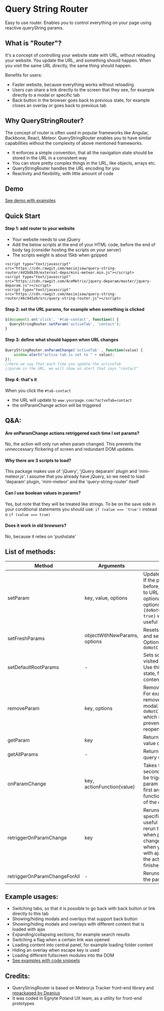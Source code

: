 # Query String Router
Easy to use router. Enables you to control everything on your page using reactive queryString params. 

## What is "Router"?
It's a concept of controlling your website state with URL, without reloading your website. You update the URL, and something should happen. When you visit the same URL directly, the same thing should happen. 

Benefits for users:
- Faster website, because everything works without reloading
- Users can share a link directly to the screen that they see, for example directly to a modal or specific tab
- Back button in the browser goes back to previous state, for example closes an overlay or goes back to previous tab

## Why QueryStringRouter?
The concept of router is often used in popular frameworks like Angular, Backbone, React, Meteor. QueryStringRouter enables you to have similar capabilities without the complexity of above mentioned frameworks. 
- It enforces a simple convention, that all the navigation state should be stored in the URL in a consistent way
- You can store pretty complex things in the URL, like objects, arrays etc. 
- QueryStringRouter handles the URL encoding for you
- Reactivity and flexibility, with little amount of code

## Demo
[See demo with examples](http://querystringrouter-demo.webflow.io/)

## Quick Start

#### Step 1: add router to your website
- Your website needs to use jQuery
- Add the below scripts at the end of your HTML code, before the end of body tag (consider hosting the scripts on your server)
- The scripts weight is about 15kb when gzipped
```
<script type="text/javascript" src="https://cdn.rawgit.com/maciejsaw/query-string-router/4d2b8b39/external-deps/mini-meteor.min.js"></script>
<script type="text/javascript" src="https://cdn.rawgit.com/AceMetrix/jquery-deparam/master/jquery-deparam.js"></script>
<script type="text/javascript" src="https://cdn.rawgit.com/maciejsaw/query-string-router/46c945a9/src/query-string-router.js"></script>
```
#### Step 2: set the URL params, for example when something is clicked
```javascript
$(document).on('click', '#tab-contact', function() {
  QueryStringRouter.setParam('activeTab', 'contact');
}
```
#### Step 3: define what should happen when URL changes
```javascript
QueryStringRouter.onParamChange('activeTab' , function(value) {
	window.alert("active tab is set to " + value);
});
//Here we say that each time you update the activeTab 
//param in the URL, we will show an alert that says "contact"
```
#### Step 4: that's it
When you click the ```#tab-contact``` 
- the URL will update to ```www.yourpage.com/?actveTab=contact```
- the onParamChange action will be triggered

## Q&A:
#### Are onParamChange actions retriggered each time I set params?
No, the action will only run when param changed. This prevents the unneccessary flickering of screen and redundant DOM updates.
#### Why there are 3 scripts to load?
This package makes use of 'jQuery', 'jQuery deparam' plugin and 'mini-meteor.js'. I assume that you already have jQuery, so we need to load 'deparam' plugin, 'mini-meteor' and the 'query-string-router' itself
#### Can I use boolean values in params?
Yes, but note that they will be treated like strings. To be on the save side in your conditional statements you should use: ```if (value === 'true')```  instead o ```if (value === true)``` 
#### Does it work in old browsers?
No, because it relies on 'pushstate'

## List of methods:
| Method        | Arguments           | Description  |
| ------------- |-------------| -----|
| setParam      | key, value, options | Updates the param in URL. If the param was not set before, it will be appended to URL. Options are optional, you can pass an options object with ```{doNotCreateHistoryState: true}``` which might be useful for some cases |
| setFreshParams      | objectWithNewParams, options |   Resets all existing params and sets new params. Optional ```doNotCreateHistoryState```  |
| setDefaultRootParams | - | Sets some params if user visited the root of URL. Use this to set some initial state, for example load a content of default tab |
| removeParam | key, options | Removes a chosen param. For example you can remove a param to close a modal. Optional ```doNotCreateHistoryState``` which might be useful to prevent back button to reopen the modal again. |
| getParam | key | Returns an object with value of selected param |
| getAllParams | - | Returns an object with all query string params |
| onParamChange | key, actionFunction(value) | Takes function as a second argument, that will be triggered each time the param is changed. The first argument of this function contains the value of the changed param.  |
| retriggerOnParamChange | key | Reruns the action for a specified param. This is useful when you need to rerun the action even when param hasn't been changed. For example when you load something with ajax, you can retrigger the action when loading is finished  |
| retriggerOnParamChangeForAll | - | Reruns the action for all the params. |

## Example usages:
- Switching tabs, so that it is possible to go back with back button or link directly to this tab
- Showing/hiding modals and overlays that support back button 
- Showing/hiding modals and overlays with different content that is loaded with ajax
- Expanding/collapsing sections, for example search results
- Switching a flag when a certain link was opened
- Loading content into central panel, for example loading folder content
- Hiding an overlay when escape key is used
- Loading different fullscreen modules into the DOM
- [See examples with code snippets](https://github.com/maciejsaw/query-string-router/blob/master/example-snippets.md)


## Credits:
- QueryStringRouter is based on Meteor.js Tracker front-end library and [repackaged by Deanius](https://github.com/deanius/mini-meteor) 
- It was coded in Egnyte Poland UX team, as a utility for front-end prototypes


